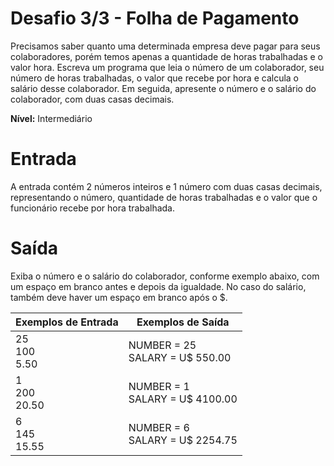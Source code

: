 # **Desafio 3/3 - Folha de Pagamento**

Precisamos saber quanto uma determinada empresa deve pagar para seus colaboradores, porém temos apenas a quantidade de horas trabalhadas e o valor hora. Escreva um programa que leia o número de um colaborador, seu número de horas trabalhadas, o valor que recebe por hora e calcula o salário desse colaborador. Em seguida, apresente o número e o salário do colaborador, com duas casas decimais.

**Nível:** Intermediário

# Entrada
A entrada contém 2 números inteiros e 1 número com duas casas decimais, representando o número, quantidade de horas trabalhadas e o valor que o funcionário recebe por hora trabalhada.

# Saída
Exiba o número e o salário do colaborador, conforme exemplo abaixo, com um espaço em branco antes e depois da igualdade. No caso do salário, também deve haver um espaço em branco após o $.

| Exemplos de Entrada | Exemplos de Saída                 |
|---------------------|-----------------------------------|
| 25<br>100<br>5.50   | NUMBER = 25<br>SALARY = U$ 550.00 |
| 1<br>200<br>20.50   | NUMBER = 1<br>SALARY = U$ 4100.00 |
| 6<br>145<br>15.55   | NUMBER = 6<br>SALARY = U$ 2254.75 |
